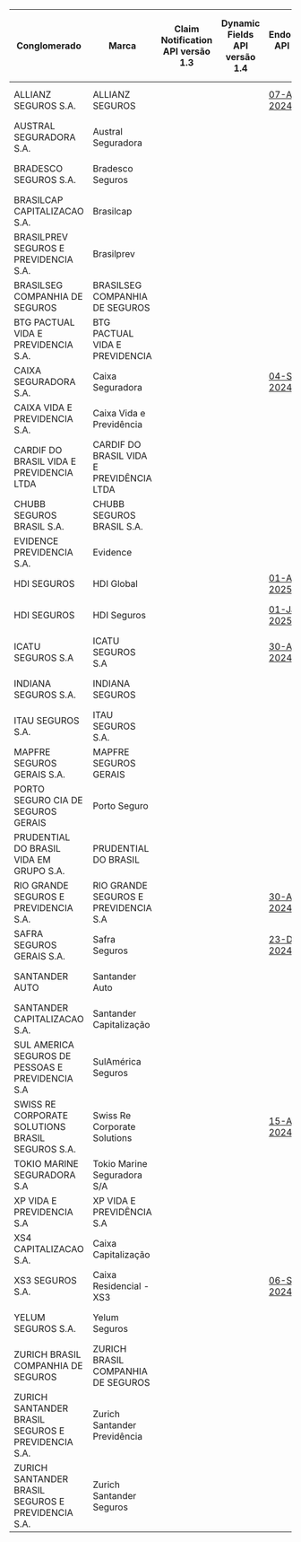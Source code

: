 |                         Conglomerado                          |                    Marca                     | Claim Notification API versão 1.3 | Dynamic Fields API versão 1.4 |                                                                                                      Endorsement API versão 1.2                                                                                                       | Notifications API versão 1.0 | Quote Patrimonial Home API versão 1.10 |                                                                                                                          Quote Acceptance and Branches Abroad API versão 1.8                                                                                                                           | Quote Auto API versão 1.9 |                                                                                                            Quote Financial Risk API versão 1.8                                                                                                            |                                                                                                         Quote Housing API versão 1.8                                                                                                          |                                                                                                                 Quote Responsibility API versão 1.8                                                                                                                 |                                                                                                   Quote Rural API versão 1.8                                                                                                    |                                                                                                       Quote Transport API versão 1.8                                                                                                       | Webhook API versão 1.1 |                                                                                                                   Contract Life Pension API versão 1.13                                                                                                                   |                                                                                                               Withdrawal Pension API versão 1.3                                                                                                               |                                                                                                               Quote Person Life API versão 1.11                                                                                                               |                                                                                                                 Quote Person Travel API versão 1.11                                                                                                                 |                                                                                                                       Quote Capitalization Title API versão 1.10                                                                                                                        |
|----------------------------------------------------|------------------------------------------|---|---|--------------------------------------------------------------------------------------------------------------------------------------------------------------------------------------------------------------|---|---|------------------------------------------------------------------------------------------------------------------------------------------------------------------------------------------------------------------------------------------------------|---|-------------------------------------------------------------------------------------------------------------------------------------------------------------------------------------------------------------------------|---------------------------------------------------------------------------------------------------------------------------------------------------------------------------------------------------------------------|------------------------------------------------------------------------------------------------------------------------------------------------------------------------------------------------------------------------------------|---------------------------------------------------------------------------------------------------------------------------------------------------------------------------------------------------------|----------------------------------------------------------------------------------------------------------------------------------------------------------------------------------------------------------------|----|----------------------------------------------------------------------------------------------------------------------------------------------------------------------------------------------------------------------------------------|--------------------------------------------------------------------------------------------------------------------------------------------------------------------------------------------------------------------------------|--------------------------------------------------------------------------------------------------------------------------------------------------------------------------------------------------------------------------------|------------------------------------------------------------------------------------------------------------------------------------------------------------------------------------------------------------------------------------|-------------------------------------------------------------------------------------------------------------------------------------------------------------------------------------------------------------------------------------------------|
| ALLIANZ SEGUROS S.A.                               | ALLIANZ SEGUROS                          |   |   | [07-Aug-2024](https://github.com/br-openinsurance/Conformance/blob/main/submissions/functional/endorsement/1.2.0/61573796_Nexus-for-Open-Insurance-v2.0-(Jan-2024)_endorsement_v1.2.0_07-08-2024.json)       |   |   |                                                                                                                                                                                                                                                      |   |                                                                                                                                                                                                                         |                                                                                                                                                                                                                     | [02-Sep-2024](https://github.com/br-openinsurance/Conformance/blob/main/submissions/functional/quote-responsibility/1.8.0/61573796_Nexus-for-Open-Insurance-v2.0-(Jan-2024)_quote-responsibility_v1.8.0_07-08-2024.json)           | [02-Sep-2024](https://github.com/br-openinsurance/Conformance/blob/main/submissions/functional/quote-rural/1.8.0/61573796_Nexus-for-Open-Insurance-v2.0-(Jan-2024)_quote-rural_v1.8.0_07-08-2024.json)  | [02-Sep-2024](https://github.com/br-openinsurance/Conformance/blob/main/submissions/functional/quote-transport/1.8.0/61573796_Nexus-for-Open-Insurance-v2.0-(Jan-2024)_quote-transport_v1.8.0_07-08-2024.json) |    |                                                                                                                                                                                                                                        |                                                                                                                                                                                                                                | [30-Jun-2025](https://github.com/br-openinsurance/Conformance/blob/main/submissions/functional/quote-person-life/1.11.0/61573796_Nexus-for-Open-Insurance-v2.0-(Nov-2024)_quote-person-life_v1.11.0_30-06-2025.json)           | [30-Jun-2025](https://github.com/br-openinsurance/Conformance/blob/main/submissions/functional/quote-person-travel/1.11.0/61573796_Nexus-for-Open-Insurance-v2.0-(Nov-2024)_quote-person-travel_v1.11.0_30-06-2025.json)           |                                                                                                                                                                                                                                                 |
| AUSTRAL SEGURADORA S.A.                            | Austral Seguradora                       |   |   |                                                                                                                                                                                                              |   |   |                                                                                                                                                                                                                                                      |   | [13-Aug-2024](https://github.com/br-openinsurance/Conformance/blob/main/submissions/functional/quote-financial-risk/1.8.0/11521976_Open-Insurance-Brazil-v1.0.0_quote-financial-risk_v1.8.0_13-08-2024.json)            |                                                                                                                                                                                                                     | [13-Aug-2024](https://github.com/br-openinsurance/Conformance/blob/main/submissions/functional/quote-responsibility/1.8.0/11521976_Open-Insurance-Brazil-v1.0.0_quote-responsibility_v1.8.0_13-08-2024.json)                       |                                                                                                                                                                                                         |                                                                                                                                                                                                                |    |                                                                                                                                                                                                                                        |                                                                                                                                                                                                                                |                                                                                                                                                                                                                                |                                                                                                                                                                                                                                    |                                                                                                                                                                                                                                                 |
| BRADESCO SEGUROS S.A.                              | Bradesco Seguros                         |   |   |                                                                                                                                                                                                              |   |   |                                                                                                                                                                                                                                                      |   |                                                                                                                                                                                                                         |                                                                                                                                                                                                                     |                                                                                                                                                                                                                                    |                                                                                                                                                                                                         |                                                                                                                                                                                                                |    | [09-Apr-2025](https://github.com/br-openinsurance/Conformance/blob/main/submissions/functional/contract-life-pension/1.13.0/33055146_BS-QUOTE-LIFE-PENSION_contract-life-pension_v1.13.0_01-04-2025.json)                              | [27-May-2025](https://github.com/br-openinsurance/Conformance/blob/main/submissions/functional/withdrawal-pension/1.3.0/33055146_BS-WITHDRAW_withdrawal-pension_v1.3.0_04-04-2025.json)                                        | [18-Jun-2025](https://github.com/br-openinsurance/Conformance/blob/main/submissions/functional/quote-person-life/1.11.0/33055146_BS-QUOTE-PERSON_quote-person-life_v1.11.0_16-06-2025.json)                                    | [18-Jun-2025](https://github.com/br-openinsurance/Conformance/blob/main/submissions/functional/quote-person-travel/1.11.0/33055146_BS-QUOTE-PERSON_TRAVEL_quote-person-travel_v1.11.0_16-06-2025.json)                             | [29-May-2025](https://github.com/br-openinsurance/Conformance/blob/main/submissions/functional/quote-capitalization-title/1.10.0/33055146_BS-QUOTE-CAPITALIZATION-TITLE_quote-capitalization-title_v1.10.0_22-05-2025.json)                     |
| BRASILCAP CAPITALIZACAO S.A.                       | Brasilcap                                |   |   |                                                                                                                                                                                                              |   |   |                                                                                                                                                                                                                                                      |   |                                                                                                                                                                                                                         |                                                                                                                                                                                                                     |                                                                                                                                                                                                                                    |                                                                                                                                                                                                         |                                                                                                                                                                                                                |    |                                                                                                                                                                                                                                        |                                                                                                                                                                                                                                |                                                                                                                                                                                                                                |                                                                                                                                                                                                                                    | [15-Jul-2025](https://github.com/br-openinsurance/Conformance/blob/main/submissions/functional/quote-capitalization-title/1.10.0/15138043_Brasilcap_Fase_3_Insurance_quote-capitalization-title_v1.10.0_10-07-2025.json)                        |
| BRASILPREV SEGUROS E PREVIDENCIA S.A.              | Brasilprev                               |   |   |                                                                                                                                                                                                              |   |   |                                                                                                                                                                                                                                                      |   |                                                                                                                                                                                                                         |                                                                                                                                                                                                                     |                                                                                                                                                                                                                                    |                                                                                                                                                                                                         |                                                                                                                                                                                                                |    | [03-Sep-2025](https://github.com/br-openinsurance/Conformance/blob/main/submissions/functional/contract-life-pension/1.13.0/27665207_Brasilprev-Seguros-e-Previd%C3%AAncia-S.A._contract-life-pension_v1.13.0_03-09-2025.json)         | [03-Sep-2025](https://github.com/br-openinsurance/Conformance/blob/main/submissions/functional/withdrawal-pension/1.3.0/27665207_Brasilprev-Seguros-e-Previd%C3%AAncia-S.A._withdrawal-pension_v1.3.0_03-09-2025.json)         |                                                                                                                                                                                                                                |                                                                                                                                                                                                                                    |                                                                                                                                                                                                                                                 |
| BRASILSEG COMPANHIA DE SEGUROS                     | BRASILSEG COMPANHIA DE SEGUROS           |   |   |                                                                                                                                                                                                              |   |   |                                                                                                                                                                                                                                                      |   | [02-Sep-2024](https://github.com/br-openinsurance/Conformance/blob/main/submissions/functional/quote-financial-risk/1.8.0/28196889_Quote-Financial-Risk---Fase-3_quote-financial-risk_v1.8.0_30-08-2024.json)           | [30-Sep-2024](https://github.com/br-openinsurance/Conformance/blob/main/submissions/functional/quote-housing/1.8.0/28196889_Quote-Housing-API---Certifica%C3%A7%C3%A3o-Fase-3_quote-housing_v1.8.0_27-09-2024.json) |                                                                                                                                                                                                                                    |                                                                                                                                                                                                         |                                                                                                                                                                                                                |    |                                                                                                                                                                                                                                        |                                                                                                                                                                                                                                | [02-Jul-2025](https://github.com/br-openinsurance/Conformance/blob/main/submissions/functional/quote-person-life/1.11.0/28196889_Quote-person-life_quote-person-life_v1.11.0_02-07-2025.json)                                  |                                                                                                                                                                                                                                    |                                                                                                                                                                                                                                                 |
| BTG PACTUAL VIDA E PREVIDENCIA S.A.                | BTG PACTUAL VIDA E PREVIDENCIA           |   |   |                                                                                                                                                                                                              |   |   |                                                                                                                                                                                                                                                      |   |                                                                                                                                                                                                                         |                                                                                                                                                                                                                     |                                                                                                                                                                                                                                    |                                                                                                                                                                                                         |                                                                                                                                                                                                                |    | [01-Jul-2025](https://github.com/br-openinsurance/Conformance/blob/main/submissions/functional/contract-life-pension/1.13.0/19449767_BTG-Pactual-Vida-e-Prev-OPIN-v1.0.0_contract-life-pension_v1.13.0-FR_03-07-2025.json)             | [01-Jul-2025](https://github.com/br-openinsurance/Conformance/blob/main/submissions/functional/withdrawal-pension/1.3.0/19449767_BTG-Pactual-Vida-e-Prev-OPIN-v1.0.0_withdrawal-pension_v1.3.0_30-06-2025.json)                |                                                                                                                                                                                                                                |                                                                                                                                                                                                                                    |                                                                                                                                                                                                                                                 |
| CAIXA SEGURADORA S.A.                              | Caixa Seguradora                         |   |   | [04-Sep-2024](https://github.com/br-openinsurance/Conformance/blob/main/submissions/functional/endorsement/1.2.0/34020354_Caixa-Seguradora-OPIN-V.-1.0_endorsement_v1.2.0-HB_04-09-2024.json)                |   |   |                                                                                                                                                                                                                                                      |   |                                                                                                                                                                                                                         | [02-Oct-2024](https://github.com/br-openinsurance/Conformance/blob/main/submissions/functional/quote-housing/1.8.0/34020354_Caixa-Seguradora-OPIN-V.-1.0_quote-housing_v1.8.0_02-10-2024.json)                      |                                                                                                                                                                                                                                    |                                                                                                                                                                                                         |                                                                                                                                                                                                                |    |                                                                                                                                                                                                                                        |                                                                                                                                                                                                                                |                                                                                                                                                                                                                                |                                                                                                                                                                                                                                    |                                                                                                                                                                                                                                                 |
| CAIXA VIDA E PREVIDENCIA S.A.                      | Caixa Vida e Previdência                 |   |   |                                                                                                                                                                                                              |   |   |                                                                                                                                                                                                                                                      |   |                                                                                                                                                                                                                         |                                                                                                                                                                                                                     |                                                                                                                                                                                                                                    | [10-Sep-2024](https://github.com/br-openinsurance/Conformance/blob/main/submissions/functional/quote-rural/1.8.0/03730204_quote-rural_test-plan-_quote-rural_v1.8.0_13-08-2024.json)                    |                                                                                                                                                                                                                |    | [08-Jul-2025](https://github.com/br-openinsurance/Conformance/blob/main/submissions/functional/contract-life-pension/1.13.0/03730204_contract_life_pension_test-plan-v1.13_contract-life-pension_v1.13.0_07-07-2025.json)              | [08-Jul-2025](https://github.com/br-openinsurance/Conformance/blob/main/submissions/functional/withdrawal-pension/1.3.0/03730204_pension-withdraw_test-plan_withdrawal-pension_v1.3.0_07-07-2025.json)                         | [08-Jul-2025](https://github.com/br-openinsurance/Conformance/blob/main/submissions/functional/quote-person-life/1.11.0/03730204_quote-person-life_test-plan-v1.11.0_quote-person-life_v1.11.0_07-07-2025.json)                |                                                                                                                                                                                                                                    |                                                                                                                                                                                                                                                 |
| CARDIF DO BRASIL VIDA E PREVIDENCIA LTDA           | CARDIF DO BRASIL VIDA E PREVIDÊNCIA LTDA |   |   |                                                                                                                                                                                                              |   |   |                                                                                                                                                                                                                                                      |   |                                                                                                                                                                                                                         |                                                                                                                                                                                                                     |                                                                                                                                                                                                                                    |                                                                                                                                                                                                         |                                                                                                                                                                                                                |    |                                                                                                                                                                                                                                        |                                                                                                                                                                                                                                | [02-Oct-2025](https://github.com/br-openinsurance/Conformance/blob/main/submissions/functional/quote-person-life/1.11.0/03546261_CardifVida-B3-Lina-person-life-v1.11.0_quote-person-life_v1.11.0_02-10-2025.json)             | [02-Oct-2025](https://github.com/br-openinsurance/Conformance/blob/main/submissions/functional/quote-person-travel/1.11.0/03546261_CardifVida-B3-Lina-person-life-v1.11.0_quote-person-travel_v1.11.0_02-10-2025.json)             |                                                                                                                                                                                                                                                 |
| CHUBB SEGUROS BRASIL S.A.                          | CHUBB SEGUROS BRASIL S.A.                |   |   |                                                                                                                                                                                                              |   |   |                                                                                                                                                                                                                                                      |   |                                                                                                                                                                                                                         |                                                                                                                                                                                                                     |                                                                                                                                                                                                                                    |                                                                                                                                                                                                         |                                                                                                                                                                                                                |    |                                                                                                                                                                                                                                        |                                                                                                                                                                                                                                | [26-Jun-2025](https://github.com/br-openinsurance/Conformance/blob/main/submissions/functional/quote-person-life/1.11.0/03502099_Chubb-B3-Lina-Quote-Person-Life-v1.11_quote-person-life_v1.11.0_26-06-2025.json)              | [27-Jun-2025](https://github.com/br-openinsurance/Conformance/blob/main/submissions/functional/quote-person-travel/1.11.0/03502099_Chubb-B3-Lina-Person-Travel-v1.11.0_quote-person-travel_v1.11.0_27-06-2025.json)                |                                                                                                                                                                                                                                                 |
| EVIDENCE PREVIDENCIA S.A.                          | Evidence                                 |   |   |                                                                                                                                                                                                              |   |   |                                                                                                                                                                                                                                                      |   |                                                                                                                                                                                                                         |                                                                                                                                                                                                                     |                                                                                                                                                                                                                                    |                                                                                                                                                                                                         |                                                                                                                                                                                                                |    |                                                                                                                                                                                                                                        | [16-May-2025](https://github.com/br-openinsurance/Conformance/blob/main/submissions/functional/withdrawal-pension/1.3.0/13615969_EVIDENCE-PREVIDENCIA-SA-WITHPENS-16-JUN-25_withdrawal-pension_v1.3.0_24-06-2025.json)         |                                                                                                                                                                                                                                |                                                                                                                                                                                                                                    |                                                                                                                                                                                                                                                 |
| HDI SEGUROS                                        | HDI Global                               |   |   | [01-Apr-2025](https://github.com/br-openinsurance/Conformance/blob/main/submissions/functional/endorsement/1.2.0/18096627_HDIGlobal-B3-LINA-OPIN-ENDORSEMNET-v1.2_endorsement_v1.2.0_04-04-2025.json)        |   |   |                                                                                                                                                                                                                                                      |   | [10-Jan-2024](https://github.com/br-openinsurance/Conformance/blob/main/submissions/functional/quote-financial-risk/1.8.0/18096627_Hdi-Global-opinb3-financial-risk-v1.8.0_quote-financial-risk_v1.8.0_30-07-2024.json) |                                                                                                                                                                                                                     | [01-Jan-2024](https://github.com/br-openinsurance/Conformance/blob/main/submissions/functional/quote-responsibility/1.8.0/18096627_Hdi-Global-opinb3-responsability-v1.8.0_quote-responsibility_v1.8.0_30-07-2024.json)            |                                                                                                                                                                                                         |                                                                                                                                                                                                                |    |                                                                                                                                                                                                                                        |                                                                                                                                                                                                                                |                                                                                                                                                                                                                                |                                                                                                                                                                                                                                    |                                                                                                                                                                                                                                                 |
| HDI SEGUROS                                        | HDI Seguros                              |   |   | [01-Jan-2025](https://github.com/br-openinsurance/Conformance/blob/main/submissions/functional/endorsement/1.2.0/29980158_HDI-Seguros-B3-LINA-OPIN-Endorsement_v1.1.2_endorsement_v1.2.0-HB_27-02-2025.json) |   |   |                                                                                                                                                                                                                                                      |   |                                                                                                                                                                                                                         | [01-Sep-2024](https://github.com/br-openinsurance/Conformance/blob/main/submissions/functional/quote-housing/1.8.0/29980158_HDI_Seguros-Housing-B3-Lina-OPIN_quote-housing_v1.8.0_24-09-2024.json)                  | [01-Jan-2024](https://github.com/br-openinsurance/Conformance/blob/main/submissions/functional/quote-responsibility/1.8.0/29980158_HDI-Seguros-B3-Lina-OPIN-Quote_Responsibility_v1.8_quote-responsibility_v1.8.0_27-08-2024.json) | [01-Aug-2024](https://github.com/br-openinsurance/Conformance/blob/main/submissions/functional/quote-rural/1.8.0/29980158_HDI-Seguros-B3-Lina-OPIN-Quote_Rural_V1.8_quote-rural_v1.8.0_27-08-2024.json) | [01-Aug-2024](https://github.com/br-openinsurance/Conformance/blob/main/submissions/functional/quote-transport/1.8.0/29980158_HDI-Seguros-B3-Lina-OPIN-Quote-v1.8.0_quote-transport_v1.8.0_27-08-2024.json)    |    |                                                                                                                                                                                                                                        |                                                                                                                                                                                                                                | [01-Jul-2025](https://github.com/br-openinsurance/Conformance/blob/main/submissions/functional/quote-person-life/1.11.0/29980158_HDI-Seguros-B3-Lina-OPIN-quote-person-life-v1.11.0_quote-person-life_v1.11.0_07-07-2025.json) |                                                                                                                                                                                                                                    |                                                                                                                                                                                                                                                 |
| ICATU SEGUROS S.A                                  | ICATU SEGUROS S.A                        |   |   | [30-Aug-2024](https://github.com/br-openinsurance/Conformance/blob/main/submissions/functional/endorsement/1.2.0/42283770_Icatu-Seguros-Auth-Server-v1.4.0_endorsement_v1.2.0-HB_30-08-2024.json)            |   |   |                                                                                                                                                                                                                                                      |   |                                                                                                                                                                                                                         |                                                                                                                                                                                                                     |                                                                                                                                                                                                                                    |                                                                                                                                                                                                         |                                                                                                                                                                                                                |    | [20-Jun-2025](https://github.com/br-openinsurance/Conformance/blob/main/submissions/functional/contract-life-pension/1.13.0/42283770_Icatu-Seguros-Auth-Server-v2.0.0_contract-life-pension_v1.13.0_20-06-2025.json)                   | [26-Jun-2025](https://github.com/br-openinsurance/Conformance/blob/main/submissions/functional/withdrawal-pension/1.3.0/42283770_Icatu-Seguros-Auth-Server-v2.0.0_withdrawal-pension_v1.3.0_26-06-2025.json)                   | [06-Aug-2025](https://github.com/br-openinsurance/Conformance/blob/main/submissions/functional/quote-person-life/1.11.0/42283770_Icatu-Seguros-Auth-Server-v2.0.0_quote-person-life_v1.11.0_06-08-2025.json)                   |                                                                                                                                                                                                                                    | [30-Jun-2025](https://github.com/br-openinsurance/Conformance/blob/main/submissions/functional/quote-capitalization-title/1.10.0/42283770_Icatu-Seguros-Auth-Server-v2.0.0_quote-capitalization-title_v1.10.0_30-06-2025.json)                  |
| INDIANA SEGUROS S.A.                               | INDIANA SEGUROS                          |   |   |                                                                                                                                                                                                              |   |   |                                                                                                                                                                                                                                                      |   |                                                                                                                                                                                                                         |                                                                                                                                                                                                                     |                                                                                                                                                                                                                                    | [01-Sep-2024](https://github.com/br-openinsurance/Conformance/blob/main/submissions/functional/quote-rural/1.8.0/61100145_OpIn_Indiana_Quote_Rural_v1.8_quote-rural_v1.8.0_17-09-2024.json)             |                                                                                                                                                                                                                |    |                                                                                                                                                                                                                                        |                                                                                                                                                                                                                                | [01-Jul-2025](https://github.com/br-openinsurance/Conformance/blob/main/submissions/functional/quote-person-life/1.11.0/61100145_OpIn_Indiana_Quote-person-life_quote-person-life_v1.11.0_08-07-2025.json)                     |                                                                                                                                                                                                                                    |                                                                                                                                                                                                                                                 |
| ITAU SEGUROS S.A.                                  | ITAU SEGUROS S.A.                        |   |   |                                                                                                                                                                                                              |   |   |                                                                                                                                                                                                                                                      |   |                                                                                                                                                                                                                         |                                                                                                                                                                                                                     |                                                                                                                                                                                                                                    |                                                                                                                                                                                                         |                                                                                                                                                                                                                |    | [26-Jun-2025](https://github.com/br-openinsurance/Conformance/blob/main/submissions/functional/contract-life-pension/1.13.0/61557039_1.13.0_contract-life-pension_v1.13.0_26-06-2025.json)                                             | [16-Jun-2025](https://github.com/br-openinsurance/Conformance/blob/main/submissions/functional/withdrawal-pension/1.3.0/61557039_1.3.0_withdrawal-pension_v1.3.0_16-06-2025.json)                                              | [30-Jun-2025](https://github.com/br-openinsurance/Conformance/blob/main/submissions/functional/quote-person-life/1.11.0/61557039_1.11.0_quote-person-life_v1.11.0_30-06-2025.json)                                             | [30-Jun-2025](https://github.com/br-openinsurance/Conformance/blob/main/submissions/functional/quote-person-travel/1.11.0/61557039_1.11.0_quote-person-travel_v1.11.0_30-06-2025.json)                                             | [30-Jun-2025](https://github.com/br-openinsurance/Conformance/blob/main/submissions/functional/quote-capitalization-title/1.10.0/61557039_1.10.0_quote-capitalization-title_v1.10.0_30-06-2025.json)                                            |
| MAPFRE SEGUROS GERAIS S.A.                         | MAPFRE SEGUROS GERAIS                    |   |   |                                                                                                                                                                                                              |   |   |                                                                                                                                                                                                                                                      |   |                                                                                                                                                                                                                         |                                                                                                                                                                                                                     |                                                                                                                                                                                                                                    |                                                                                                                                                                                                         |                                                                                                                                                                                                                |    | [05-Jun-2025](https://github.com/br-openinsurance/Conformance/blob/main/submissions/functional/contract-life-pension/1.13.0/61074175_MAPFRE_OP_v1_contract-life-pension_v1.13.0_05-06-2025.json)                                       | [05-Jun-2025](https://github.com/br-openinsurance/Conformance/blob/main/submissions/functional/withdrawal-pension/1.3.0/61074175_MAPFRE_OP_v1_withdrawal-pension_v1.3.0_05-06-2025.json)                                       | [05-Jun-2025](https://github.com/br-openinsurance/Conformance/blob/main/submissions/functional/quote-person-life/1.11.0/61074175_MAPFRE_OP_v1_quote-person-life_v1.11.0_05-06-2025.json)                                       | [05-Jun-2025](https://github.com/br-openinsurance/Conformance/blob/main/submissions/functional/quote-person-travel/1.11.0/61074175_MAPFRE_OP_v1_quote-person-travel_v1.11.0_05-06-2025.json)                                       | [25-Jun-2025](https://github.com/br-openinsurance/Conformance/blob/main/submissions/functional/quote-capitalization-title/1.10.0/61074175_MAPFRE_OP_v1_quote-capitalization-title_v1.10.0_LD_25-06-2025.json)                                   |
| PORTO SEGURO CIA DE SEGUROS GERAIS                 | Porto Seguro                             |   |   |                                                                                                                                                                                                              |   |   |                                                                                                                                                                                                                                                      |   |                                                                                                                                                                                                                         |                                                                                                                                                                                                                     |                                                                                                                                                                                                                                    |                                                                                                                                                                                                         |                                                                                                                                                                                                                |    | [02-Jul-2025](https://github.com/br-openinsurance/Conformance/blob/main/submissions/functional/contract-life-pension/1.13.0/61198164_Porto-Seguro---Endorsement-v1.3.0_contract-life-pension_v1.13.0_02-07-2025.json)                  | [02-Jul-2025](https://github.com/br-openinsurance/Conformance/blob/main/submissions/functional/withdrawal-pension/1.3.0/61198164_Porto-Seguro---Consents-v2.7.0_withdrawal-pension_v1.3.0_02-07-2025.json)                     | [02-Jul-2025](https://github.com/br-openinsurance/Conformance/blob/main/submissions/functional/quote-person-life/1.11.0/61198164_Porto-Seguro---Endorsement-v1.3.0_quote-person-life_v1.11.0_02-07-2025.json)                  | [02-Jul-2025](https://github.com/br-openinsurance/Conformance/blob/main/submissions/functional/quote-person-travel/1.11.0/61198164_Porto-Seguro---Consents-v2.7.0_quote-person-travel_v1.11.0_02-07-2025.json)                     | [01-Jul-2025](https://github.com/br-openinsurance/Conformance/blob/main/submissions/functional/quote-capitalization-title/1.10.0/61198164_Porto-Seguro---Quote-Capitalization-Title-v1.10.0_quote-capitalization-title_v1.10.0_01-07-2025.json) |
| PRUDENTIAL DO BRASIL VIDA EM GRUPO S.A.            | PRUDENTIAL DO BRASIL                     |   |   |                                                                                                                                                                                                              |   |   |                                                                                                                                                                                                                                                      |   |                                                                                                                                                                                                                         |                                                                                                                                                                                                                     |                                                                                                                                                                                                                                    |                                                                                                                                                                                                         |                                                                                                                                                                                                                |    |                                                                                                                                                                                                                                        |                                                                                                                                                                                                                                | [02-Jul-2025](https://github.com/br-openinsurance/Conformance/blob/main/submissions/functional/quote-person-life/1.11.0/21986074_Prudential-B3-Lina-OPIN-quote-life-v1.11.0_quote-person-life_v1.11.0_02-07-2025.json)         |                                                                                                                                                                                                                                    |                                                                                                                                                                                                                                                 |
| RIO GRANDE SEGUROS E PREVIDENCIA S.A.              | RIO GRANDE SEGUROS E PREVIDENCIA S.A     |   |   | [30-Aug-2024](https://github.com/br-openinsurance/Conformance/blob/main/submissions/functional/endorsement/1.2.0/01582075_Rio-Grande-Seguradora-Auth-Server-v1.4.0_endorsement_v1.2.0-HB_30-08-2024.json)    |   |   |                                                                                                                                                                                                                                                      |   |                                                                                                                                                                                                                         |                                                                                                                                                                                                                     |                                                                                                                                                                                                                                    |                                                                                                                                                                                                         |                                                                                                                                                                                                                |    | [20-Jun-2025](https://github.com/br-openinsurance/Conformance/blob/main/submissions/functional/contract-life-pension/1.13.0/01582075_Rio-Grande-Seguradora-Auth-Server-v2.0.0_contract-life-pension_v1.13.0_20-06-2025.json)           | [26-Jun-2025](https://github.com/br-openinsurance/Conformance/blob/main/submissions/functional/withdrawal-pension/1.3.0/01582075_Rio-Grande-Seguradora-Auth-Server-v2.0.0_withdrawal-pension_v1.3.0_26-06-2025.json)           | [08-Aug-2025](https://github.com/br-openinsurance/Conformance/blob/main/submissions/functional/quote-person-life/1.11.0/01582075_Rio-Grande-Seguradora-Auth-Server-v2.0.0_quote-person-life_v1.11.0_08-08-2025.json)           |                                                                                                                                                                                                                                    | [30-Jun-2025](https://github.com/br-openinsurance/Conformance/blob/main/submissions/functional/quote-capitalization-title/1.10.0/01582075_Rio-Grande-Seguradora-Auth-Server-v2.0.0_quote-capitalization-title_v1.10.0_30-06-2025.json)          |
| SAFRA SEGUROS GERAIS S.A.                          | Safra Seguros                            |   |   | [23-Dec-2024](https://github.com/br-openinsurance/Conformance/blob/main/submissions/functional/endorsement/1.2.0/06109373_FASE3BL6ENDOR_endorsement_v1.2.0_23-12-2024.json)                                  |   |   |                                                                                                                                                                                                                                                      |   | [15-Aug-2024](https://github.com/br-openinsurance/Conformance/blob/main/submissions/functional/quote-financial-risk/1.8.0/06109373_FASE3BL3CTFRIDP_quote-financial-risk_v1.8.0_15-08-2024.json)                         |                                                                                                                                                                                                                     |                                                                                                                                                                                                                                    | [23-Aug-2024](https://github.com/br-openinsurance/Conformance/blob/main/submissions/functional/quote-rural/1.8.0/06109373_FASE3BL4CTRUR_quote-rural_v1.8.0_23-08-2024.json)                             |                                                                                                                                                                                                                |    |                                                                                                                                                                                                                                        |                                                                                                                                                                                                                                |                                                                                                                                                                                                                                |                                                                                                                                                                                                                                    |                                                                                                                                                                                                                                                 |
| SANTANDER AUTO                                     | Santander Auto                           |   |   |                                                                                                                                                                                                              |   |   |                                                                                                                                                                                                                                                      |   |                                                                                                                                                                                                                         | [01-Aug-2025](https://github.com/br-openinsurance/Conformance/blob/main/submissions/functional/quote-housing/1.9.0/30617319_-Santanderauto-B3-LINA-OPIN-Quote-Housing_1.9_quote-housing_v1.9.0_11-08-2025.json)     |                                                                                                                                                                                                                                    |                                                                                                                                                                                                         |                                                                                                                                                                                                                |    |                                                                                                                                                                                                                                        |                                                                                                                                                                                                                                |                                                                                                                                                                                                                                |                                                                                                                                                                                                                                    |                                                                                                                                                                                                                                                 |
| SANTANDER CAPITALIZACAO S.A.                       | Santander Capitalização                  |   |   |                                                                                                                                                                                                              |   |   |                                                                                                                                                                                                                                                      |   |                                                                                                                                                                                                                         |                                                                                                                                                                                                                     |                                                                                                                                                                                                                                    |                                                                                                                                                                                                         |                                                                                                                                                                                                                |    |                                                                                                                                                                                                                                        |                                                                                                                                                                                                                                |                                                                                                                                                                                                                                |                                                                                                                                                                                                                                    | [22-Jul-2025](https://github.com/br-openinsurance/Conformance/blob/main/submissions/functional/quote-capitalization-title/1.10.0/03209092_SANTANDER-CAPITALIZACAO-SA-QUOTE_CAP-14-JUL-2025_quote-capitalization-title_v1.10.0_22-07-2025.json)  |
| SUL AMERICA SEGUROS DE PESSOAS E PREVIDENCIA S.A   | SulAmérica Seguros                       |   |   |                                                                                                                                                                                                              |   |   |                                                                                                                                                                                                                                                      |   |                                                                                                                                                                                                                         |                                                                                                                                                                                                                     |                                                                                                                                                                                                                                    |                                                                                                                                                                                                         |                                                                                                                                                                                                                |    | [01-Jul-2025](https://github.com/br-openinsurance/Conformance/blob/main/submissions/functional/contract-life-pension/1.13.0/01704513_Sulamérica-B3-Lina-OPIN-contract-life-pension-v1.1_contract-life-pension_v1.13.0_07-07-2025.json) | [01-Jul-2025](https://github.com/br-openinsurance/Conformance/blob/main/submissions/functional/withdrawal-pension/1.3.0/01704513_Sulamérica-B3-Lina-OPIN-pension-withdraw-v1.3_withdrawal-pension_v1.3.0_17-07-2025.json)      | [01-Jul-2025](https://github.com/br-openinsurance/Conformance/blob/main/submissions/functional/quote-person-life/1.11.0/01704513_Sulamérica-B3-Lina-OPIN-quote-person-life-v1.11.0_quote-person-life_v1.11.0_03-07-2025.json)  | [01-Jul-2025](https://github.com/br-openinsurance/Conformance/blob/main/submissions/functional/quote-person-travel/1.11.0/01704513_Sulamérica-B3-Lina-OPIN-quote-person-travel-v1.11._quote-person-travel_v1.11.0_03-07-2025.json) |                                                                                                                                                                                                                                                 |
| SWISS RE CORPORATE SOLUTIONS BRASIL SEGUROS S.A.   | Swiss Re Corporate Solutions             |   |   | [15-Aug-2024](https://github.com/br-openinsurance/Conformance/blob/main/submissions/functional/endorsement/1.2.0/72145931_Swissre--Endorsement-B3-Lina-OPIN_endorsement_v1.2.0_09-08-2024.json)              |   |   | [02-Sep-2024](https://github.com/br-openinsurance/Conformance/blob/main/submissions/functional/quote-acceptance-and-branches-abroad/1.8.0/72145931_SwissRe-Branches_Abroad-B3-Lina-OPIN_quote-acceptance-and-branches-abroad_v1.8.0_29-08-2024.json) |   | [02-Sep-2024](https://github.com/br-openinsurance/Conformance/blob/main/submissions/functional/quote-financial-risk/1.8.0/72145931_SwissRe-Financial_Risk-B3-Lina-OPIN_quote-financial-risk_v1.8.0_29-08-2024.json)     |                                                                                                                                                                                                                     | [02-Sep-2024](https://github.com/br-openinsurance/Conformance/blob/main/submissions/functional/quote-responsibility/1.8.0/72145931_SwissRe-Responsibility-B3-Lina-OPIN_quote-responsibility_v1.8.0_29-08-2024.json)                | [02-Sep-2024](https://github.com/br-openinsurance/Conformance/blob/main/submissions/functional/quote-rural/1.8.0/72145931_SwissRe-Rural-B3-Lina-OPIN_quote-rural_v1.8.0_29-08-2024.json)                | [02-Sep-2024](https://github.com/br-openinsurance/Conformance/blob/main/submissions/functional/quote-transport/1.8.0/72145931_SwissRe-Transporte-B3-Lina-OPIN_quote-transport_v1.8.0_29-08-2024.json)          |    |                                                                                                                                                                                                                                        |                                                                                                                                                                                                                                |                                                                                                                                                                                                                                |                                                                                                                                                                                                                                    |                                                                                                                                                                                                                                                 |
| TOKIO MARINE SEGURADORA S.A                        | Tokio Marine Seguradora S/A              |   |   |                                                                                                                                                                                                              |   |   |                                                                                                                                                                                                                                                      |   |                                                                                                                                                                                                                         |                                                                                                                                                                                                                     |                                                                                                                                                                                                                                    |                                                                                                                                                                                                         |                                                                                                                                                                                                                |    |                                                                                                                                                                                                                                        |                                                                                                                                                                                                                                | [24-Jun-2025](https://github.com/br-openinsurance/Conformance/blob/main/submissions/functional/quote-person-life/1.11.0/33164021_Open-Insurance-Brasil-API-Quote-Person_quote-person-life_v1.11.0_23-06-2025.json)             | [24-Jun-2025](https://github.com/br-openinsurance/Conformance/blob/main/submissions/functional/quote-person-travel/1.11.0/33164021_Open-Insurance-Brasil-API-Quote-Person_quote-person-travel_v1.11.0_23-06-2025.json)             |                                                                                                                                                                                                                                                 |
| XP VIDA E PREVIDENCIA S.A                          | XP VIDA E PREVIDÊNCIA S.A                |   |   |                                                                                                                                                                                                              |   |   |                                                                                                                                                                                                                                                      |   |                                                                                                                                                                                                                         |                                                                                                                                                                                                                     |                                                                                                                                                                                                                                    |                                                                                                                                                                                                         |                                                                                                                                                                                                                |    | [07-Jul-2025](https://github.com/br-openinsurance/Conformance/blob/main/submissions/functional/contract-life-pension/1.13.0/29408732_contract_life_pension_test-plan-v1.13-e-webhook_contract-life-pension_v1.13.0_07-07-2025.json)    | [07-Jul-2025](https://github.com/br-openinsurance/Conformance/blob/main/submissions/functional/withdrawal-pension/1.3.0/29408732_pension-withdraw_test-plan-e-pension-withdraw-lead_withdrawal-pension_v1.3.0_04-07-2025.json) | [05-Jul-2025](https://github.com/br-openinsurance/Conformance/blob/main/submissions/functional/quote-person-life/1.11.0/29408732_XP_quote-person-life_v1.11.0_10-07-2025.json)                                                 |                                                                                                                                                                                                                                    |                                                                                                                                                                                                                                                 |
| XS4 CAPITALIZACAO S.A.                             | Caixa Capitalização                      |   |   |                                                                                                                                                                                                              |   |   |                                                                                                                                                                                                                                                      |   |                                                                                                                                                                                                                         |                                                                                                                                                                                                                     |                                                                                                                                                                                                                                    |                                                                                                                                                                                                         |                                                                                                                                                                                                                |    |                                                                                                                                                                                                                                        |                                                                                                                                                                                                                                |                                                                                                                                                                                                                                |                                                                                                                                                                                                                                    | [30-Jun-2025](https://github.com/br-openinsurance/Conformance/blob/main/submissions/functional/quote-capitalization-title/1.10.0/38155804_Caixa-Capitalização-Auth-Server-v2.0.0_quote-capitalization-title_v1.10.0_30-06-2025.json)            |
| XS3 SEGUROS S.A.                                   | Caixa Residencial - XS3                  |   |   | [06-Sep-2024](https://github.com/br-openinsurance/Conformance/blob/main/submissions/functional/endorsement/1.2.0/38155802_endosso-habitacional-api-v1_endorsement_v1.2.0-HB-only_05-09-2024.json)            |   |   |                                                                                                                                                                                                                                                      |   |                                                                                                                                                                                                                         | [26-Sep-2024](https://github.com/br-openinsurance/Conformance/blob/main/submissions/functional/quote-housing/1.8.0/38155802_cotacao-habitacional-api-v1_quote-housing_v1.8.0_24-09-2024.json)                       |                                                                                                                                                                                                                                    |                                                                                                                                                                                                         |                                                                                                                                                                                                                |    |                                                                                                                                                                                                                                        |                                                                                                                                                                                                                                |                                                                                                                                                                                                                                |                                                                                                                                                                                                                                    |                                                                                                                                                                                                                                                 |
| YELUM SEGUROS S.A.                                 | Yelum Seguros                            |   |   |                                                                                                                                                                                                              |   |   |                                                                                                                                                                                                                                                      |   | [01-Sep-2024](https://github.com/br-openinsurance/Conformance/blob/main/submissions/functional/quote-financial-risk/1.8.0/61550141_-OpIn_Liberty_Quote_Financial_Risk_V1.8_quote-financial-risk_v1.8.0_03-10-2024.json) | [05-Jun-2025](https://github.com/br-openinsurance/Conformance/blob/main/submissions/functional/quote-housing/1.8.0/61550141_OpIn_Yelum_Habitacional_v1.8_quote-housing_v1.8.0_04-06-2025.json)                      | [01-Sep-2024](https://github.com/br-openinsurance/Conformance/blob/main/submissions/functional/quote-responsibility/1.8.0/61550141_Opin_Quote_ResponsibilityV1.8_quote-responsibility_v1.8.0_17-09-2024.json)                      | [01-Sep-2024](https://github.com/br-openinsurance/Conformance/blob/main/submissions/functional/quote-rural/1.8.0/61550141_OpIn_Liberty_Quote_Rural_quote-rural_v1.8.0_17-09-2024.json)                  | [01-Sep-2024](https://github.com/br-openinsurance/Conformance/blob/main/submissions/functional/quote-transport/1.8.0/61550141_-OpIn_Liberty_Quote-Transport_v1.8_quote-transport_v1.8.0_03-10-2024.json)       |    |                                                                                                                                                                                                                                        |                                                                                                                                                                                                                                | [02-Jul-2025](https://github.com/br-openinsurance/Conformance/blob/main/submissions/functional/quote-person-life/1.11.0/61550141_OpIn_Yelum_quote-person-life_quote-person-life_v1.11.0_02-07-2025.json)                       | [02-Jul-2025](https://github.com/br-openinsurance/Conformance/blob/main/submissions/functional/quote-person-travel/1.11.0/61550141_OpIn_Yelum_quote-person-travel_quote-person-travel_v1.11.0_02-07-2025.json)                     |                                                                                                                                                                                                                                                 |
| ZURICH BRASIL COMPANHIA DE SEGUROS                 | ZURICH BRASIL COMPANHIA DE SEGUROS       |   |   |                                                                                                                                                                                                              |   |   |                                                                                                                                                                                                                                                      |   |                                                                                                                                                                                                                         |                                                                                                                                                                                                                     |                                                                                                                                                                                                                                    |                                                                                                                                                                                                         |                                                                                                                                                                                                                |    | [05-Aug-2025](https://github.com/br-openinsurance/Conformance/blob/main/submissions/functional/contract-life-pension/1.13.0/96348677_CertificaçãoAPIPrevidênciaCotContrat_contract-life-pension_v1.13.0_05-08-2025.json)               | [05-Aug-2025](https://github.com/br-openinsurance/Conformance/blob/main/submissions/functional/withdrawal-pension/1.3.0/96348677_CertificaçãoAPIPrevidenciaResgate_withdrawal-pension_v1.3.0_05-08-2025.json)                  | [05-Aug-2025](https://github.com/br-openinsurance/Conformance/blob/main/submissions/functional/quote-person-life/1.11.0/96348677_CertificaçãoAPIPessoasVida_quote-person-life_v1.11.0_05-08-2025.json)                         | [05-Aug-2025](https://github.com/br-openinsurance/Conformance/blob/main/submissions/functional/quote-person-travel/1.11.0/96348677_CertificaçãoAPIPessoasViagem_quote-person-travel_v1.11.0_05-08-2025.json)                       | [05-Aug-2025](https://github.com/br-openinsurance/Conformance/blob/main/submissions/functional/quote-capitalization-title/1.10.0/96348677_CertificaçãoAPICapitalizaçãoCotContrat_quote-capitalization-title_v1.10.0_05-08-2025.json)            |
| ZURICH SANTANDER BRASIL SEGUROS E PREVIDENCIA S.A. | Zurich Santander Previdência             |   |   |                                                                                                                                                                                                              |   |   |                                                                                                                                                                                                                                                      |   |                                                                                                                                                                                                                         |                                                                                                                                                                                                                     |                                                                                                                                                                                                                                    |                                                                                                                                                                                                         |                                                                                                                                                                                                                |    | [26-Jun-2025](https://github.com/br-openinsurance/Conformance/blob/main/submissions/functional/contract-life-pension/1.13.0/87376109_ZURICH-SANTANDER-BRASIL-SEGUROS-SA-QTPRE-16-JUN-25_contract-life-pension_v1.13.0_26-06-2025.json) | [24-Jun-2025](https://github.com/br-openinsurance/Conformance/blob/main/submissions/functional/withdrawal-pension/1.3.0/87376109_ZURICH-SANTANDER-BRASIL-SEGUROS-SA-WPENS-4-JUN-25_withdrawal-pension_v1.3.0_24-06-2025.json)  |                                                                                                                                                                                                                                |                                                                                                                                                                                                                                    |                                                                                                                                                                                                                                                 |
| ZURICH SANTANDER BRASIL SEGUROS E PREVIDENCIA S.A. | Zurich Santander Seguros                 |   |   |                                                                                                                                                                                                              |   |   |                                                                                                                                                                                                                                                      |   |                                                                                                                                                                                                                         |                                                                                                                                                                                                                     |                                                                                                                                                                                                                                    |                                                                                                                                                                                                         |                                                                                                                                                                                                                |    |                                                                                                                                                                                                                                        |                                                                                                                                                                                                                                | [26-Jun-2025](https://github.com/br-openinsurance/Conformance/blob/main/submissions/functional/quote-person-life/1.11.0/87376109_ZURICH-SANTANDER-BRASIL-SEGUROS-SA-QTPER--3-JUN-25_quote-person-life_v1.11.0_26-06-2025.json) | [26-Jun-2025](https://github.com/br-openinsurance/Conformance/blob/main/submissions/functional/quote-person-travel/1.11.0/87376109_ZURICH-SANTANDER-BRASIL-SEGUROS-SA-QTPER--3-JUN-25_quote-person-travel_v1.11.0_26-06-2025.json) |                                                                                                                                                                                                                                                 |
